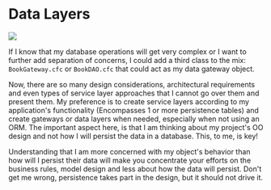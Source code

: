 # Data Layers

![](.././images/MVC+objects.png)

If I know that my database operations will get very complex or I want to further add separation of concerns, I could add a third class to the mix: `BookGateway.cfc` or `BookDAO.cfc` that could act as my data gateway object. 

Now, there are so many design considerations, architectural requirements and even types of service layer approaches that I cannot go over them and present them. My preference is to create service layers according to my application's functionality (Encompasses 1 or more persistence tables) and create gateways or data layers when needed, especially when not using an ORM. The important aspect here, is that I am thinking about my project's OO design and not how I will persist the data in a database. This, to me, is key! 

Understanding that I am more concerned with my object's behavior than how will I persist their data will make you concentrate your efforts on the business rules, model design and less about how the data will persist. Don't get me wrong, persistence takes part in the design, but it should not drive it.